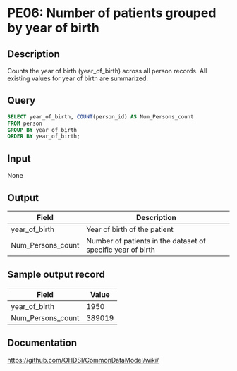 # PE06: Number of patients grouped by year of birth

## Description
Counts the year of birth (year_of_birth) across all person records. All existing values for year of birth are summarized.

## Query
```sql
SELECT year_of_birth, COUNT(person_id) AS Num_Persons_count
FROM person
GROUP BY year_of_birth
ORDER BY year_of_birth;
```

## Input

None

## Output

|  Field |  Description |
| --- | --- |
|  year_of_birth |  Year of birth of the patient |
|  Num_Persons_count |  Number of patients in the dataset of specific year of birth |

## Sample output record

| Field |  Value |
| --- | --- |
|  year_of_birth |  1950 |
|  Num_Persons_count |  389019 |


## Documentation
https://github.com/OHDSI/CommonDataModel/wiki/
